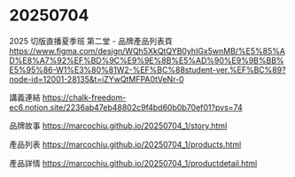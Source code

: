 # 20250704
2025 切版直播夏季班 第二堂 - 品牌產品列表頁
https://www.figma.com/design/WQh5XkQtQYB0yhIGx5wnMB/%E5%85%AD%E8%A7%92%EF%BD%9C%E9%9E%8B%E5%AD%90%E9%9B%BB%E5%95%86-W1%E3%80%81W2-%EF%BC%88student-ver.%EF%BC%89?node-id=12001-28135&t=iZYwQtMFPA0tVeNr-0

講義連結
https://chalk-freedom-ec6.notion.site/2236ab47eb48802c9f4bd60b0b70ef01?pvs=74

品牌故事
https://marcochiu.github.io/20250704_1/story.html

產品列表
https://marcochiu.github.io/20250704_1/products.html

產品詳情
https://marcochiu.github.io/20250704_1/productdetail.html

 